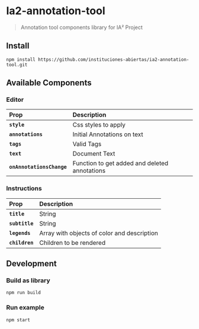 # Ia2-annotation-tool
> Annotation tool components library for IA² Project

## Install
`npm install https://github.com/instituciones-abiertas/ia2-annotation-tool.git`

## Available Components

### Editor

| Prop | Description |
:------------ |:---------------|
| **`style`** | Css styles to apply |
| **`annotations`** | Initial Annotations on text |
| **`tags`** | Valid Tags  |
| **`text`** | Document Text  |
| **`onAnnotationsChange`** | Function to get added and deleted annotations |

### Instructions

| Prop | Description |
:------------ |:---------------|
| **`title`** | String |
| **`subtitle`** | String |
| **`legends`** | Array with objects of color and description   |
| **`children`** | Children to be rendered  |

## Development

### Build as library
`npm run build`

### Run example
`npm start`

